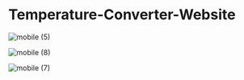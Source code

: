 # Temperature-Converter-Website
![mobile (5)](https://github.com/Pranali9922/Temperature-Converter-Website/assets/109171261/95ce176a-b8fd-4e29-83a6-917ca8dd3f64)

![mobile (8)](https://github.com/Pranali9922/Temperature-Converter-Website/assets/109171261/7b64378b-3d69-4dcc-a8f3-bd4060d61168)

![mobile (7)](https://github.com/Pranali9922/Temperature-Converter-Website/assets/109171261/422e0361-13d4-44ca-a5d7-15af148ffc01)


